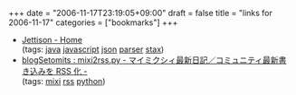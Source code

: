 +++
date = "2006-11-17T23:19:05+09:00"
draft = false
title = "links for 2006-11-17"
categories = ["bookmarks"]
+++

<ul class="delicious">
	<li>
		<div class="delicious-link"><a href="http://jettison.codehaus.org/">Jettison - Home</a></div>
		<div class="delicious-tags">(tags: <a href="http://del.icio.us/nobu666/java">java</a> <a href="http://del.icio.us/nobu666/javascript">javascript</a> <a href="http://del.icio.us/nobu666/json">json</a> <a href="http://del.icio.us/nobu666/parser">parser</a> <a href="http://del.icio.us/nobu666/stax">stax</a>)</div>
	</li>
	<li>
		<div class="delicious-link"><a href="http://matatabi.homeip.net/blog/setomits/838">blogSetomits : mixi2rss.py - マイミクシィ最新日記／コミュニティ最新書き込みを RSS 化 -</a></div>
		<div class="delicious-tags">(tags: <a href="http://del.icio.us/nobu666/mixi">mixi</a> <a href="http://del.icio.us/nobu666/rss">rss</a> <a href="http://del.icio.us/nobu666/python">python</a>)</div>
	</li>
</ul>
